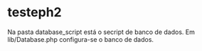# testeph2

Na pasta database_script está o secript de banco de dados.
Em lib/Database.php configura-se o banco de dados.

